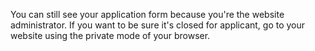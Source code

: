 You can still see your application form because you're the website administrator. If you want to be sure it's closed for applicant, go to your website using the private mode of your browser.